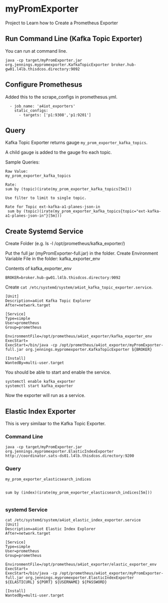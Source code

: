 # myPromExporter
Project to Learn how to Create a Prometheus Exporter


## Run Command Line (Kafka Topic Exporter)

You can run at command line.

```
java -cp target/myPromExporter.jar org.jennings.mypromexporter.KafkaTopicExporter broker.hub-gw01.l4lb.thisdcos.directory:9092
```

## Configure Promethesus 

Added this to the scrape_configs in promethesus.yml.

```
  - job_name: 'a4iot_exporters'
    static_configs:
      - targets: ['p1:9308','p1:9201']  
```

## Query 

Kafka Topic Exporter returns gauge `my_prom_exporter_kafka_topics`.   

A child gauge is added to the gauge fro each topic.

Sample Queries:

```
Raw Value:
my_prom_exporter_kafka_topics

Rate: 
sum by (topic)(irate(my_prom_exporter_kafka_topics[5m]))

Use filter to limit to single topic.

Rate for Topic ext-kafka-a1-planes-json-in
 sum by (topic)(irate(my_prom_exporter_kafka_topics{topic="ext-kafka-a1-planes-json-in"}[5m]))

```

## Create Systemd Service

Create Folder (e.g. ls -l /opt/prometheus/kafka_exporter/)

Put the full jar (myPromExporter-full.jar) in the folder.
Create Environment Variable File in the folder: kafka_exporter_env

Contents of kafka_exporter_env
```
BROKER=broker.hub-gw01.l4lb.thisdcos.directory:9092
```

Create `cat /etc/systemd/system/a4iot_kafka_topic_exporter.service`.

```
[Unit]
Description=a4iot Kafka Topic Explorer
After=network.target

[Service]
Type=simple
User=prometheus
Group=prometheus

EnvironmentFile=/opt/prometheus/a4iot_exporter/kafka_exporter_env
ExecStart=
ExecStart=/bin/java -cp /opt/prometheus/a4iot_exporter/myPromExporter-full.jar org.jennings.mypromexporter.KafkaTopicExporter ${BROKER}

[Install]
WantedBy=multi-user.target
```

You should be able to start and enable the service.

```
systemctl enable kafka_exporter
systemctl start kafka_exporter
```

Now the exporter will run as a service.


## Elastic Index Exporter

This is very similaar to the Kafka Topic Exporter.

### Command Line

```
java -cp target/myPromExporter.jar org.jennings.mypromexporter.ElasticIndexExporter http://coordinator.sats-ds01.l4lb.thisdcos.directory:9200
```

### Query

```
my_prom_exporter_elasticsearch_indices


sum by (index)(irate(my_prom_exporter_elasticsearch_indices[5m]))


```


### systemd Service

```
cat /etc/systemd/system/a4iot_elastic_index_exporter.service
[Unit]
Description=a4iot Elastic Index Explorer
After=network.target

[Service]
Type=simple
User=prometheus
Group=prometheus

EnvironmentFile=/opt/prometheus/a4iot_exporter/elastic_exporter_env
ExecStart=
ExecStart=/bin/java -cp /opt/prometheus/a4iot_exporter/myPromExporter-full.jar org.jennings.mypromexporter.ElasticIndexExporter ${ELASTICURL} ${PORT} ${USERNAME} ${PASSWORD}

[Install]
WantedBy=multi-user.target
```

